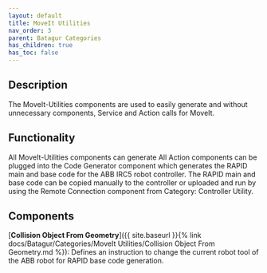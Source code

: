 ```yaml
---
layout: default
title: MoveIt Utilities
nav_order: 3
parent: Batagur Categories
has_children: true
has_toc: false
---
```


## Description
The MoveIt-Utilities components are used to easily generate and without unnecessary components, Service and Action calls for MoveIt.

## Functionality
All MoveIt-Utilities components can generate 
All Action components can be plugged into the Code Generator component which generates the RAPID main and base code for the ABB IRC5 robot controller. The RAPID main and base code can be copied manually to the controller or uploaded and run by using the Remote Connection component from Category: Controller Utility.

## Components
[**Collision Object From Geometry**]({{ site.baseurl }}{% link docs/Batagur/Categories/MoveIt Utilities/Collision Object From Geometry.md %}): Defines an instruction to change the current robot tool of the ABB robot for RAPID base code generation.